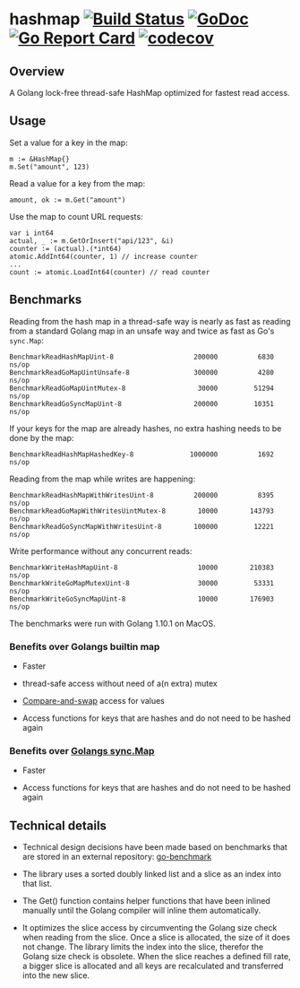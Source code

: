 # hashmap [![Build Status](https://travis-ci.org/cornelk/hashmap.svg?branch=master)](https://travis-ci.org/cornelk/hashmap) [![GoDoc](https://godoc.org/github.com/cornelk/hashmap?status.svg)](https://godoc.org/github.com/cornelk/hashmap) [![Go Report Card](https://goreportcard.com/badge/cornelk/hashmap)](https://goreportcard.com/report/github.com/cornelk/hashmap) [![codecov](https://codecov.io/gh/cornelk/hashmap/branch/master/graph/badge.svg)](https://codecov.io/gh/cornelk/hashmap)

## Overview

A Golang lock-free thread-safe HashMap optimized for fastest read access.

## Usage

Set a value for a key in the map:

```
m := &HashMap{}
m.Set("amount", 123)
```

Read a value for a key from the map:
```
amount, ok := m.Get("amount")
```

Use the map to count URL requests:
```
var i int64
actual, _ := m.GetOrInsert("api/123", &i)
counter := (actual).(*int64)
atomic.AddInt64(counter, 1) // increase counter
...
count := atomic.LoadInt64(counter) // read counter
```

## Benchmarks

Reading from the hash map in a thread-safe way is nearly as fast as reading from a standard Golang map
in an unsafe way and twice as fast as Go's `sync.Map`:

```
BenchmarkReadHashMapUint-8                	  200000	      6830 ns/op
BenchmarkReadGoMapUintUnsafe-8            	  300000	      4280 ns/op
BenchmarkReadGoMapUintMutex-8             	   30000	     51294 ns/op
BenchmarkReadGoSyncMapUint-8              	  200000	     10351 ns/op
```

If your keys for the map are already hashes, no extra hashing needs to be done by the map:

```
BenchmarkReadHashMapHashedKey-8           	 1000000	      1692 ns/op
```

Reading from the map while writes are happening:
```
BenchmarkReadHashMapWithWritesUint-8      	  200000	      8395 ns/op
BenchmarkReadGoMapWithWritesUintMutex-8   	   10000	    143793 ns/op
BenchmarkReadGoSyncMapWithWritesUint-8    	  100000	     12221 ns/op
```

Write performance without any concurrent reads:

```
BenchmarkWriteHashMapUint-8               	   10000	    210383 ns/op
BenchmarkWriteGoMapMutexUint-8            	   30000	     53331 ns/op
BenchmarkWriteGoSyncMapUint-8             	   10000	    176903 ns/op
```

The benchmarks were run with Golang 1.10.1 on MacOS.

### Benefits over Golangs builtin map

* Faster

* thread-safe access without need of a(n extra) mutex

* [Compare-and-swap](https://en.wikipedia.org/wiki/Compare-and-swap) access for values

* Access functions for keys that are hashes and do not need to be hashed again

### Benefits over [Golangs sync.Map](https://golang.org/pkg/sync/#Map)

* Faster

* Access functions for keys that are hashes and do not need to be hashed again

## Technical details

* Technical design decisions have been made based on benchmarks that are stored in an external repository:
  [go-benchmark](https://github.com/cornelk/go-benchmark)

* The library uses a sorted doubly linked list and a slice as an index into that list.

* The Get() function contains helper functions that have been inlined manually until the Golang compiler will inline them automatically.

* It optimizes the slice access by circumventing the Golang size check when reading from the slice.
  Once a slice is allocated, the size of it does not change.
  The library limits the index into the slice, therefor the Golang size check is obsolete.
  When the slice reaches a defined fill rate, a bigger slice is allocated and all keys are recalculated and transferred into the new slice.
